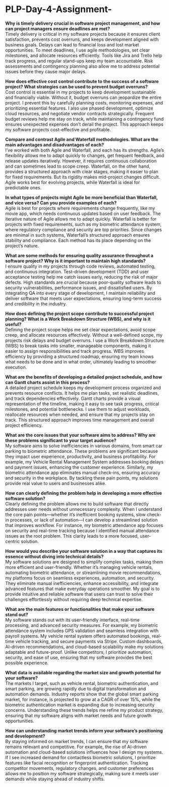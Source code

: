 # PLP-Day-4-Assignment-

**Why is timely delivery crucial in software project management, and how can project managers ensure deadlines are met?**  
Timely delivery is critical in my software projects because it ensures client satisfaction, prevents cost overruns, and keeps development aligned with business goals. Delays can lead to financial loss and lost market opportunities. To meet deadlines, I use agile methodologies, set clear milestones, and allocate resources efficiently. Tools like Jira and Trello help track progress, and regular stand-ups keep my team accountable. Risk assessments and contingency planning also allow me to address potential issues before they cause major delays.  

**How does effective cost control contribute to the success of a software project? What strategies can be used to prevent budget overruns?**  
Cost control is essential in my projects to keep development sustainable and financially viable. Without it, budget overruns can jeopardize the entire project. I prevent this by carefully planning costs, monitoring expenses, and prioritizing essential features. I also use phased development, optimize cloud resources, and negotiate vendor contracts strategically. Frequent budget reviews help me stay on track, while maintaining a contingency fund ensures unexpected expenses don’t derail the project. This approach keeps my software projects cost-effective and profitable.  

**Compare and contrast Agile and Waterfall methodologies. What are the main advantages and disadvantages of each?**  
I’ve worked with both Agile and Waterfall, and each has its strengths. Agile’s flexibility allows me to adapt quickly to changes, get frequent feedback, and release updates iteratively. However, it requires continuous collaboration and can sometimes lead to scope creep. Waterfall, on the other hand, provides a structured approach with clear stages, making it easier to plan for fixed requirements. But its rigidity makes mid-project changes difficult. Agile works best for evolving projects, while Waterfall is ideal for predictable ones.  

**In what types of projects might Agile be more beneficial than Waterfall, and vice versa? Can you provide examples of each?**  
Agile is best for projects where requirements change frequently, like my movie app, which needs continuous updates based on user feedback. The iterative nature of Agile allows me to adapt quickly. Waterfall is better for projects with fixed requirements, such as my biometric attendance system, where regulatory compliance and security are top priorities. Since changes are minimal in such systems, Waterfall’s structured approach ensures stability and compliance. Each method has its place depending on the project’s nature.  

**What are some methods for ensuring quality assurance throughout a software project? Why is it important to maintain high standards?**  
I ensure quality in my projects through code reviews, automated testing, and continuous integration. Test-driven development (TDD) and user acceptance testing help me catch issues early, reducing the risk of major defects. High standards are crucial because poor-quality software leads to security vulnerabilities, performance issues, and dissatisfied users. By integrating QA into every stage of development, I maintain reliability and deliver software that meets user expectations, ensuring long-term success and credibility in the industry.  

**How does defining the project scope contribute to successful project planning? What is a Work Breakdown Structure (WBS), and why is it useful?**  
Defining the project scope helps me set clear expectations, avoid scope creep, and allocate resources effectively. Without a well-defined scope, my projects risk delays and budget overruns. I use a Work Breakdown Structure (WBS) to break tasks into smaller, manageable components, making it easier to assign responsibilities and track progress. WBS improves efficiency by providing a structured roadmap, ensuring my team knows what needs to be done and in what order, ultimately leading to smoother execution.  

**What are the benefits of developing a detailed project schedule, and how can Gantt charts assist in this process?**  
A detailed project schedule keeps my development process organized and prevents resource conflicts. It helps me plan tasks, set realistic deadlines, and track dependencies effectively. Gantt charts provide a visual representation of the timeline, making it easy to see task progress, critical milestones, and potential bottlenecks. I use them to adjust workloads, reallocate resources when needed, and ensure that my projects stay on track. This structured approach improves time management and overall project efficiency.  

**What are the core issues that your software aims to address? Why are these problems significant to your target audience?**  
My software aims to solve inefficiencies in various domains, from smart car parking to biometric attendance. These problems are significant because they impact user experience, productivity, and business profitability. For example, my Vehicle Rental Management System addresses booking delays and payment issues, enhancing the customer experience. Similarly, my biometric attendance app eliminates manual check-ins, ensuring accuracy and security in the workplace. By tackling these pain points, my solutions provide real value to users and businesses alike.  

**How can clearly defining the problem help in developing a more effective software solution?**  
Clearly defining the problem allows me to build software that directly addresses user needs without unnecessary complexity. When I understand the core pain points—whether it’s inefficient booking systems, slow check-in processes, or lack of automation—I can develop a streamlined solution that improves workflow. For instance, my biometric attendance app focuses on security and real-time tracking because I identified manual attendance issues as the root problem. This clarity leads to a more focused, user-centric solution.  

**How would you describe your software solution in a way that captures its essence without diving into technical details?**  
My software solutions are designed to simplify complex tasks, making them more efficient and user-friendly. Whether it’s managing vehicle rentals, automating biometric attendance, or streamlining movie recommendations, my platforms focus on seamless experiences, automation, and security. They eliminate manual inefficiencies, enhance accessibility, and integrate advanced features that make everyday operations smoother. My goal is to provide intuitive and reliable software that users can trust to solve their challenges effortlessly without requiring deep technical expertise.  

**What are the main features or functionalities that make your software stand out?**  
My software stands out with its user-friendly interface, real-time processing, and advanced security measures. For example, my biometric attendance system includes GPS validation and seamless integration with payroll systems. My vehicle rental system offers automated bookings, real-time vehicle tracking, and secure payments via Stripe. Custom dashboards, AI-driven recommendations, and cloud-based scalability make my solutions adaptable and future-proof. Unlike competitors, I prioritize automation, security, and ease of use, ensuring that my software provides the best possible experience.  

**What data is available regarding the market size and growth potential for your software?**  
The markets I target, such as vehicle rental, biometric authentication, and smart parking, are growing rapidly due to digital transformation and automation demands. Industry reports show that the global smart parking market, for instance, is projected to grow at a CAGR of over 15%, while the biometric authentication market is expanding due to increasing security concerns. Understanding these trends helps me refine my product strategy, ensuring that my software aligns with market needs and future growth opportunities.  

**How can understanding market trends inform your software’s positioning and development?**  
By staying informed on market trends, I can ensure that my software remains relevant and competitive. For example, the rise of AI-driven automation and cloud-based solutions influences how I design my systems. If I see increased demand for contactless biometric solutions, I prioritize features like facial recognition or fingerprint authentication. Tracking competitor movements, regulatory changes, and customer preferences allows me to position my software strategically, making sure it meets user demands while staying ahead of industry shifts.  

